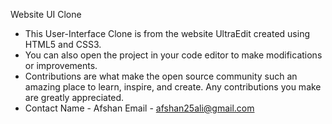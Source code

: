 Website UI Clone
- This User-Interface Clone is from the website UltraEdit created using HTML5 and CSS3.
- You can also open the project in your code editor to make modifications or improvements.
- Contributions are what make the open source community such an amazing place to learn, inspire, and create. Any contributions you make are greatly appreciated.
- Contact
Name - Afshan
Email - afshan25ali@gmail.com
